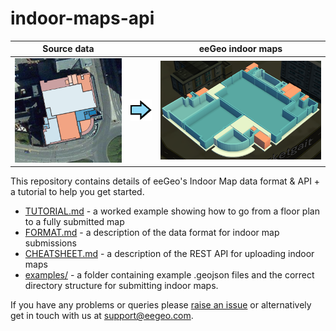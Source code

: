 # indoor-maps-api
| Source data |   | eeGeo indoor maps |
|:-----------:|:-:|:------------:|
|![Indoor map source data](/images/tutorial/overview_coloured.png)|![Right arrow](/images/readme/arrow_right.png)|![Indoor map in app](/images/tutorial/overview_eegeo.png)|

This repository contains details of eeGeo's Indoor Map data format &amp; API + a tutorial to help you get started.

* [TUTORIAL.md](TUTORIAL.md) - a worked example showing how to go from a floor plan to a fully submitted map
* [FORMAT.md](FORMAT.md) - a description of the data format for indoor map submissions
* [CHEATSHEET.md](CHEATSHEET.md) - a description of the REST API for uploading indoor maps
* [examples/](/examples/) - a folder containing example .geojson files and the correct directory structure for submitting indoor maps.

If you have any problems or queries please [raise an issue](https://github.com/eegeo/indoor-maps-api/issues/new) or alternatively get in touch with us at support@eegeo.com.

